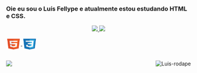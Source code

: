 ### Oie eu sou o Luís Fellype e atualmente estou estudando HTML e CSS.

<div align="center">
  <a href="https://github.com/luisfellype">
  <img height="180em" src="https://github-readme-stats.vercel.app/api?username=luisfellype&show_icons=false&theme=dark&include_all_commits=true&count_private=true"/>
  <img height="180em" src="https://github-readme-stats.vercel.app/api/top-langs/?username=luisfellype&layout=compact&langs_count=7&theme=dark"/>
</div>
<div style="display: inline_block"><br>
  <img align="center" alt="Luis-HTML" height="30" width="40" src="https://raw.githubusercontent.com/devicons/devicon/master/icons/html5/html5-original.svg">
  <img align="center" alt="Luis-CSS" height="30" width="40" src="https://raw.githubusercontent.com/devicons/devicon/master/icons/css3/css3-original.svg">
</div>

##

<div> 
  <a href = "mailto:luisfellypealmeida@gmail.com"><img src="https://img.shields.io/badge/-Gmail-%23333?style=for-the-badge&logo=gmail&logoColor=white" target="_blank"></a>

  <img align="right" alt="Luis-rodape" src="https://cdn.discordapp.com/attachments/1000932415721717853/1057487445710610533/rodape.png" right>
 
</div>

<!--  Programações que ainda não estudei
Javascript  <img align="center" alt="Luis-Js" height="30" width="40" src="https://raw.githubusercontent.com/devicons/devicon/master/icons/javascript/javascript-plain.svg">
Typescript  <img align="center" alt="Luis-Ts" height="30" width="40" src="https://raw.githubusercontent.com/devicons/devicon/master/icons/typescript/typescript-plain.svg">
React  <img align="center" alt="Luis-React" height="30" width="40" src="https://raw.githubusercontent.com/devicons/devicon/master/icons/react/react-original.svg"> 
Python  <img align="center" alt="Luis-Python" height="30" width="40" src="https://raw.githubusercontent.com/devicons/devicon/master/icons/python/python-original.svg">
Csharp  <img align="center" alt="Luis-Csharp" height="30" width="40" src="https://raw.githubusercontent.com/devicons/devicon/master/icons/csharp/csharp-original.svg">
-->
